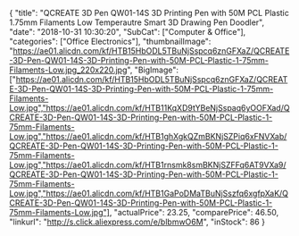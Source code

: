 {
	"title": "QCREATE 3D Pen QW01-14S 3D Printing Pen with 50M PCL Plastic 1.75mm Filaments Low Temperautre Smart 3D Drawing Pen Doodler",
	"date": "2018-10-31 10:30:20",
	"SubCat": ["Computer & Office"],
	"categories": ["Office Electronics"],
	"thumbnailImage": "https://ae01.alicdn.com/kf/HTB15HbODL5TBuNjSspcq6znGFXaZ/QCREATE-3D-Pen-QW01-14S-3D-Printing-Pen-with-50M-PCL-Plastic-1-75mm-Filaments-Low.jpg_220x220.jpg",
	"BigImage": ["https://ae01.alicdn.com/kf/HTB15HbODL5TBuNjSspcq6znGFXaZ/QCREATE-3D-Pen-QW01-14S-3D-Printing-Pen-with-50M-PCL-Plastic-1-75mm-Filaments-Low.jpg","https://ae01.alicdn.com/kf/HTB11KqXD9tYBeNjSspaq6yOOFXad/QCREATE-3D-Pen-QW01-14S-3D-Printing-Pen-with-50M-PCL-Plastic-1-75mm-Filaments-Low.jpg","https://ae01.alicdn.com/kf/HTB1ghXgkQZmBKNjSZPiq6xFNVXab/QCREATE-3D-Pen-QW01-14S-3D-Printing-Pen-with-50M-PCL-Plastic-1-75mm-Filaments-Low.jpg","https://ae01.alicdn.com/kf/HTB1rnsmk8smBKNjSZFFq6AT9VXa9/QCREATE-3D-Pen-QW01-14S-3D-Printing-Pen-with-50M-PCL-Plastic-1-75mm-Filaments-Low.jpg","https://ae01.alicdn.com/kf/HTB1GaPoDMaTBuNjSszfq6xgfpXaK/QCREATE-3D-Pen-QW01-14S-3D-Printing-Pen-with-50M-PCL-Plastic-1-75mm-Filaments-Low.jpg"],
	"actualPrice": 23.25,
	"comparePrice": 46.50,
	"linkurl": "http://s.click.aliexpress.com/e/blbmwO6M",
	"inStock": 86
}
